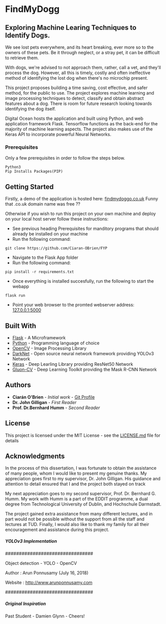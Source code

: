 # FindMyDogg
## Exploring Machine Learing Techniques to Identify Dogs.

We see lost pets everywhere, and its heart breaking, ever more so to the owners of these pets. Be it through neglect, or a stray pet, it can be difficult to retrieve them.

With dogs, we're advised to not approach them, rather, call a vet, and they'll process the dog. However, all this is timely, costly and often ineffective method of identifying the lost dog when there's no microchip present. 

This project proposes building a time saving, cost effective, and safer method, for the public to use. The project explores machine learning and image processing techniques to detect, classify and obtain abstract features about a dog. There is room for future research looking towards identifying the dog itself. 

Digital Ocean hosts the application and built using Python, and web application framework Flask. Tensorflow functions as the back-end for the majority of machine learning aspects.  The project also makes use of the Keras API to incorporate powerful Neural Networks.


### Prerequisites

Only a few prerequisites in order to follow the steps below.

```
Python3
Pip Installs Packages(PIP)
```


## Getting Started
Firstly, a demo of the application is hosted here: [findmydoggo.co.uk](http://findmydoggo.co.uk) Funny that .co.uk domain name was free ??

Otherwise if you wish to run this project on your own machine and deploy on your local host server follow these instructions:
* See previous heading Prerequisites for manditory programs that should already be installed on your machine
* Run the following command:
``` 
git clone https://github.com/Ciaran-OBrien/FYP
```
* Navigate to the Flask App folder
* Run the following command:
```
pip install -r requirements.txt
```
* Once everything is installed succesfully, run the following to start the webapp
```
flask run
```

* Point your web browser to the promted webserver address: [127.0.0.1:5000](127.0.0.1:5000)


## Built With

* [Flask](http://flask.pocoo.org/docs/1.0/) - A Microframework
* [Python](https://docs.python.org/3/) - Programming language of choice
* [OpenCV](https://docs.opencv.org/3.0-beta/doc/py_tutorials/py_tutorials.html) - Image Processing Library
* [DarkNet](https://pjreddie.com/darknet/yolo/) - Open source neural network framework providing YOLOv3 Network 
* [Keras](https://keras.io) - Deep Learling Library providing ResNet50 Network
* [Gluon-CV](https://gluon-cv.mxnet.io/api/index.html) - Deep Learning Toolkit providing the Mask R-CNN Network

## Authors

* **Ciarán O'Brien** - *Initial work* - [Git Profile](https://github.com/Ciaran-OBrien)
* **Dr. John Gilligan** - *First Reader*
* **Prof. Dr.Bernhard Humm** - *Second Reader*

## License

This project is licensed under the MIT License - see the [LICENSE.md](LICENSE.md) file for details

## Acknowledgments
In the process of this dissertation, I was fortunate to obtain the assistance of many people, whom I would like to present my genuine thanks. My appreciation goes first to my supervisor, Dr. John Gilligan. His guidance and attention to detail ensured that I and the project both stayed on track

My next appreciation goes to my second supervisor, Prof. Dr. Bernhard G. Humm. My work with Humm is a part of the EDDIT programme, a dual degree from Technological University of Dublin, and Hochschule Darmstadt.

The project gained extra assistance from many different lectures, and in part would not be possible without the support from all the staff and lectures at TUD.
Finally, I would also like to thank my family for all their encouragement and assistance during this project. 


##### YOLOv3 Implementation

################################

Object detection - YOLO - OpenCV

Author : Arun Ponnusamy   (July 16, 2018)

Website : http://www.arunponnusamy.com

################################

##### Original Inspiration
Past Student - Damien Glynn - Cheers!
